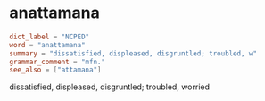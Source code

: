 # anattamana

``` toml
dict_label = "NCPED"
word = "anattamana"
summary = "dissatisfied, displeased, disgruntled; troubled, w"
grammar_comment = "mfn."
see_also = ["attamana"]
```

dissatisfied, displeased, disgruntled; troubled, worried

